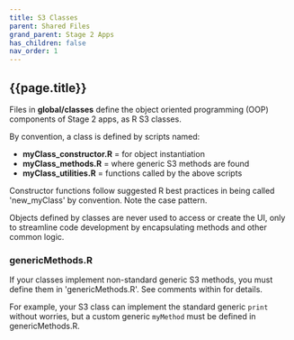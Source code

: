 ```yaml
---
title: S3 Classes
parent: Shared Files
grand_parent: Stage 2 Apps
has_children: false
nav_order: 1
---
```


## {{page.title}}

Files in **global/classes** define the object oriented programming (OOP)
components of Stage 2 apps, as R S3 classes.

By convention, a class is defined by scripts named:
    
- **myClass_constructor.R** = for object instantiation
- **myClass_methods.R** = where generic S3 methods are found
- **myClass_utilities.R** = functions called by the above scripts

Constructor functions follow suggested R best practices in being
called 'new_myClass' by convention. Note the case pattern.

Objects defined by classes are never used to access or create
the UI, only to streamline code development by encapsulating 
methods and other common logic. 

### genericMethods.R

If your classes implement non-standard generic S3 methods, 
you must define them in 'genericMethods.R'. 
See comments within for details.

For example, your S3 class can implement the standard generic 
<code>print</code> without worries, but a custom
generic <code>myMethod</code> must be defined in genericMethods.R.
